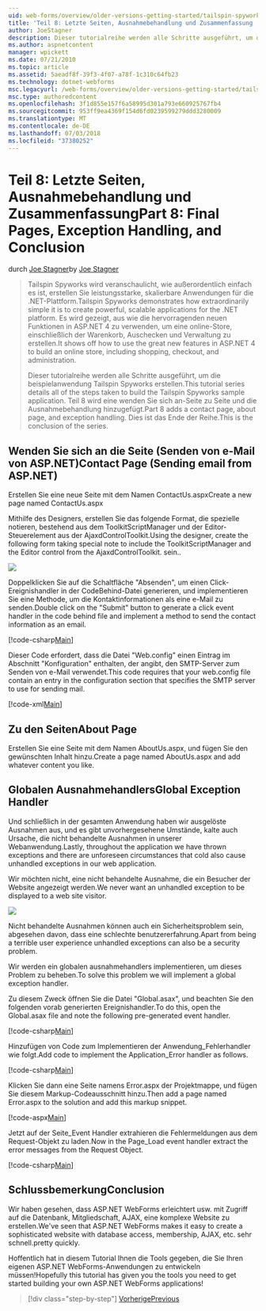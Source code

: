 ```yaml
---
uid: web-forms/overview/older-versions-getting-started/tailspin-spyworks/tailspin-spyworks-part-8
title: 'Teil 8: Letzte Seiten, Ausnahmebehandlung und Zusammenfassung | Microsoft-Dokumentation'
author: JoeStagner
description: Dieser tutorialreihe werden alle Schritte ausgeführt, um die beispielanwendung Tailspin Spyworks erstellen. Teil 8 wird eine Kontakte-Seite zu Seite und die Ausnahme hinzugefügt...
ms.author: aspnetcontent
manager: wpickett
ms.date: 07/21/2010
ms.topic: article
ms.assetid: 5aeadf8f-39f3-4f07-a78f-1c310c64fb23
ms.technology: dotnet-webforms
msc.legacyurl: /web-forms/overview/older-versions-getting-started/tailspin-spyworks/tailspin-spyworks-part-8
msc.type: authoredcontent
ms.openlocfilehash: 3f1d855e157f6a58995d301a793e660925767fb4
ms.sourcegitcommit: 953ff9ea4369f154d6fd0239599279ddd3280009
ms.translationtype: MT
ms.contentlocale: de-DE
ms.lasthandoff: 07/03/2018
ms.locfileid: "37380252"
---
```

<a name="part-8-final-pages-exception-handling-and-conclusion"></a><span data-ttu-id="0d9a4-104">Teil 8: Letzte Seiten, Ausnahmebehandlung und Zusammenfassung</span><span class="sxs-lookup"><span data-stu-id="0d9a4-104">Part 8: Final Pages, Exception Handling, and Conclusion</span></span>
====================
<span data-ttu-id="0d9a4-105">durch [Joe Stagner](https://github.com/JoeStagner)</span><span class="sxs-lookup"><span data-stu-id="0d9a4-105">by [Joe Stagner](https://github.com/JoeStagner)</span></span>

> <span data-ttu-id="0d9a4-106">Tailspin Spyworks wird veranschaulicht, wie außerordentlich einfach es ist, erstellen Sie leistungsstarke, skalierbare Anwendungen für die .NET-Plattform.</span><span class="sxs-lookup"><span data-stu-id="0d9a4-106">Tailspin Spyworks demonstrates how extraordinarily simple it is to create powerful, scalable applications for the .NET platform.</span></span> <span data-ttu-id="0d9a4-107">Es wird gezeigt, aus wie die hervorragenden neuen Funktionen in ASP.NET 4 zu verwenden, um eine online-Store, einschließlich der Warenkorb, Auschecken und Verwaltung zu erstellen.</span><span class="sxs-lookup"><span data-stu-id="0d9a4-107">It shows off how to use the great new features in ASP.NET 4 to build an online store, including shopping, checkout, and administration.</span></span>
> 
> <span data-ttu-id="0d9a4-108">Dieser tutorialreihe werden alle Schritte ausgeführt, um die beispielanwendung Tailspin Spyworks erstellen.</span><span class="sxs-lookup"><span data-stu-id="0d9a4-108">This tutorial series details all of the steps taken to build the Tailspin Spyworks sample application.</span></span> <span data-ttu-id="0d9a4-109">Teil 8 wird eine wenden Sie sich an-Seite zu Seite und die Ausnahmebehandlung hinzugefügt.</span><span class="sxs-lookup"><span data-stu-id="0d9a4-109">Part 8 adds a contact page, about page, and exception handling.</span></span> <span data-ttu-id="0d9a4-110">Dies ist das Ende der Reihe.</span><span class="sxs-lookup"><span data-stu-id="0d9a4-110">This is the conclusion of the series.</span></span>


## <a id="_Toc260221680"></a>  <span data-ttu-id="0d9a4-111">Wenden Sie sich an die Seite (Senden von e-Mail von ASP.NET)</span><span class="sxs-lookup"><span data-stu-id="0d9a4-111">Contact Page (Sending email from ASP.NET)</span></span>

<span data-ttu-id="0d9a4-112">Erstellen Sie eine neue Seite mit dem Namen ContactUs.aspx</span><span class="sxs-lookup"><span data-stu-id="0d9a4-112">Create a new page named ContactUs.aspx</span></span>

<span data-ttu-id="0d9a4-113">Mithilfe des Designers, erstellen Sie das folgende Format, die spezielle notieren, bestehend aus dem ToolkitScriptManager und der Editor-Steuerelement aus der AjaxdControlToolkit.</span><span class="sxs-lookup"><span data-stu-id="0d9a4-113">Using the designer, create the following form taking special note to include the ToolkitScriptManager and the Editor control from the AjaxdControlToolkit.</span></span> <span data-ttu-id="0d9a4-114">sein.</span><span class="sxs-lookup"><span data-stu-id="0d9a4-114">.</span></span>

![](tailspin-spyworks-part-8/_static/image1.jpg)

<span data-ttu-id="0d9a4-115">Doppelklicken Sie auf die Schaltfläche "Absenden", um einen Click-Ereignishandler in der CodeBehind-Datei generieren, und implementieren Sie eine Methode, um die Kontaktinformationen als eine e-Mail zu senden.</span><span class="sxs-lookup"><span data-stu-id="0d9a4-115">Double click on the "Submit" button to generate a click event handler in the code behind file and implement a method to send the contact information as an email.</span></span>

[!code-csharp[Main](tailspin-spyworks-part-8/samples/sample1.cs)]

<span data-ttu-id="0d9a4-116">Dieser Code erfordert, dass die Datei "Web.config" einen Eintrag im Abschnitt "Konfiguration" enthalten, der angibt, den SMTP-Server zum Senden von e-Mail verwendet.</span><span class="sxs-lookup"><span data-stu-id="0d9a4-116">This code requires that your web.config file contain an entry in the configuration section that specifies the SMTP server to use for sending mail.</span></span>

[!code-xml[Main](tailspin-spyworks-part-8/samples/sample2.xml)]

## <a id="_Toc260221681"></a>  <span data-ttu-id="0d9a4-117">Zu den Seiten</span><span class="sxs-lookup"><span data-stu-id="0d9a4-117">About Page</span></span>

<span data-ttu-id="0d9a4-118">Erstellen Sie eine Seite mit dem Namen AboutUs.aspx, und fügen Sie den gewünschten Inhalt hinzu.</span><span class="sxs-lookup"><span data-stu-id="0d9a4-118">Create a page named AboutUs.aspx and add whatever content you like.</span></span>

## <a id="_Toc260221682"></a>  <span data-ttu-id="0d9a4-119">Globalen Ausnahmehandlers</span><span class="sxs-lookup"><span data-stu-id="0d9a4-119">Global Exception Handler</span></span>

<span data-ttu-id="0d9a4-120">Und schließlich in der gesamten Anwendung haben wir ausgelöste Ausnahmen aus, und es gibt unvorhergesehene Umstände, kalte auch Ursache, die nicht behandelte Ausnahmen in unserer Webanwendung.</span><span class="sxs-lookup"><span data-stu-id="0d9a4-120">Lastly, throughout the application we have thrown exceptions and there are unforeseen circumstances that cold also cause unhandled exceptions in our web application.</span></span>

<span data-ttu-id="0d9a4-121">Wir möchten nicht, eine nicht behandelte Ausnahme, die ein Besucher der Website angezeigt werden.</span><span class="sxs-lookup"><span data-stu-id="0d9a4-121">We never want an unhandled exception to be displayed to a web site visitor.</span></span>

![](tailspin-spyworks-part-8/_static/image2.jpg)

<span data-ttu-id="0d9a4-122">Nicht behandelte Ausnahmen können auch ein Sicherheitsproblem sein, abgesehen davon, dass eine schlechte benutzererfahrung.</span><span class="sxs-lookup"><span data-stu-id="0d9a4-122">Apart from being a terrible user experience unhandled exceptions can also be a security problem.</span></span>

<span data-ttu-id="0d9a4-123">Wir werden ein globalen ausnahmehandlers implementieren, um dieses Problem zu beheben.</span><span class="sxs-lookup"><span data-stu-id="0d9a4-123">To solve this problem we will implement a global exception handler.</span></span>

<span data-ttu-id="0d9a4-124">Zu diesem Zweck öffnen Sie die Datei "Global.asax", und beachten Sie den folgenden vorab generierten Ereignishandler.</span><span class="sxs-lookup"><span data-stu-id="0d9a4-124">To do this, open the Global.asax file and note the following pre-generated event handler.</span></span>

[!code-csharp[Main](tailspin-spyworks-part-8/samples/sample3.cs)]

<span data-ttu-id="0d9a4-125">Hinzufügen von Code zum Implementieren der Anwendung\_Fehlerhandler wie folgt.</span><span class="sxs-lookup"><span data-stu-id="0d9a4-125">Add code to implement the Application\_Error handler as follows.</span></span>

[!code-csharp[Main](tailspin-spyworks-part-8/samples/sample4.cs)]

<span data-ttu-id="0d9a4-126">Klicken Sie dann eine Seite namens Error.aspx der Projektmappe, und fügen Sie diesem Markup-Codeausschnitt hinzu.</span><span class="sxs-lookup"><span data-stu-id="0d9a4-126">Then add a page named Error.aspx to the solution and add this markup snippet.</span></span>

[!code-aspx[Main](tailspin-spyworks-part-8/samples/sample5.aspx)]

<span data-ttu-id="0d9a4-127">Jetzt auf der Seite\_Event Handler extrahieren die Fehlermeldungen aus dem Request-Objekt zu laden.</span><span class="sxs-lookup"><span data-stu-id="0d9a4-127">Now in the Page\_Load event handler extract the error messages from the Request Object.</span></span>

[!code-csharp[Main](tailspin-spyworks-part-8/samples/sample6.cs)]

## <a id="_Toc260221683"></a>  <span data-ttu-id="0d9a4-128">Schlussbemerkung</span><span class="sxs-lookup"><span data-stu-id="0d9a4-128">Conclusion</span></span>

<span data-ttu-id="0d9a4-129">Wir haben gesehen, dass ASP.NET WebForms erleichtert usw. mit Zugriff auf die Datenbank, Mitgliedschaft, AJAX, eine komplexe Website zu erstellen.</span><span class="sxs-lookup"><span data-stu-id="0d9a4-129">We've seen that ASP.NET WebForms makes it easy to create a sophisticated website with database access, membership, AJAX, etc.</span></span> <span data-ttu-id="0d9a4-130">sehr schnell.</span><span class="sxs-lookup"><span data-stu-id="0d9a4-130">pretty quickly.</span></span>

<span data-ttu-id="0d9a4-131">Hoffentlich hat in diesem Tutorial Ihnen die Tools gegeben, die Sie Ihren eigenen ASP.NET WebForms-Anwendungen zu entwickeln müssen!</span><span class="sxs-lookup"><span data-stu-id="0d9a4-131">Hopefully this tutorial has given you the tools you need to get started building your own ASP.NET WebForms applications!</span></span>

> [!div class="step-by-step"]
> [<span data-ttu-id="0d9a4-132">Vorherige</span><span class="sxs-lookup"><span data-stu-id="0d9a4-132">Previous</span></span>](tailspin-spyworks-part-7.md)
